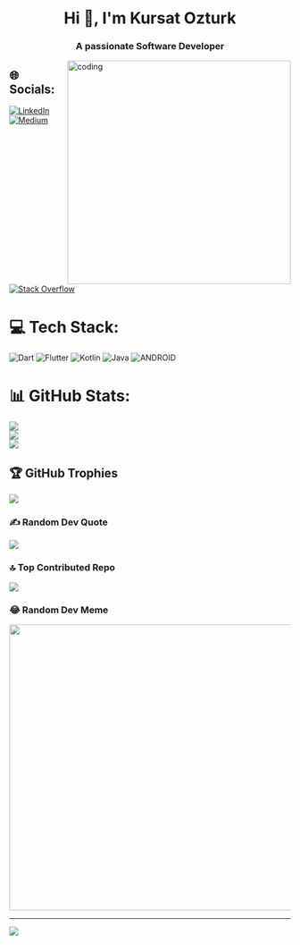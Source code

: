 <h1 align="center">Hi 👋, I'm Kursat Ozturk</h1>
<h3 align="center">A passionate Software Developer</h3>

<img align="right" alt="coding" width="400" src="https://media.tenor.com/_DOBjnGspYAAAAAC/code-coding.gif">

<!--
**kursat-ozturk/kursat-ozturk** is a ✨ _special_ ✨ repository because its `README.md` (this file) appears on your GitHub profile. -->


## 🌐 Socials:
[![LinkedIn](https://img.shields.io/badge/LinkedIn-%230077B5.svg?logo=linkedin&logoColor=white)](https://linkedin.com/in/kursat-ozturk) [![Medium](https://img.shields.io/badge/Medium-12100E?logo=medium&logoColor=white)](https://medium.com/@kursat-ozturk) [![Stack Overflow](https://img.shields.io/badge/-Stackoverflow-FE7A16?logo=stack-overflow&logoColor=white)](https://stackoverflow.com/users/21527389) 

# 💻 Tech Stack:
![Dart](https://img.shields.io/badge/dart-%230175C2.svg?style=plastic&logo=dart&logoColor=white) ![Flutter](https://img.shields.io/badge/Flutter-%2302569B.svg?style=plastic&logo=Flutter&logoColor=white) ![Kotlin](https://img.shields.io/badge/kotlin-%230095D5.svg?style=plastic&logo=kotlin&logoColor=white) ![Java](https://img.shields.io/badge/java-%23ED8B00.svg?style=plastic&logo=java&logoColor=white) ![ANDROID](https://img.shields.io/badge/android-%2320232a.svg?style=plastic&logo=android&logoColor=%a4c639)
# 📊 GitHub Stats:
![](https://github-readme-stats.vercel.app/api?username=kursat-ozturk&theme=highcontrast&hide_border=true&include_all_commits=true&count_private=false)<br/>
![](https://github-readme-streak-stats.herokuapp.com/?user=kursat-ozturk&theme=highcontrast&hide_border=true)<br/>
![](https://github-readme-stats.vercel.app/api/top-langs/?username=kursat-ozturk&theme=highcontrast&hide_border=true&include_all_commits=true&count_private=false&layout=compact)

## 🏆 GitHub Trophies
![](https://github-profile-trophy.vercel.app/?username=kursat-ozturk&theme=radical&no-frame=true&no-bg=false&margin-w=4)

### ✍️ Random Dev Quote
![](https://quotes-github-readme.vercel.app/api?type=horizontal&theme=radical)

### 🔝 Top Contributed Repo
![](https://github-contributor-stats.vercel.app/api?username=kursat-ozturk&limit=5&theme=radical&combine_all_yearly_contributions=true)

### 😂 Random Dev Meme
<img src="https://rm.up.railway.app/" width="512px"/>

---
[![](https://visitcount.itsvg.in/api?id=kursat-ozturk&icon=0&color=1)](https://visitcount.itsvg.in)

<!-- Proudly created with GPRM ( https://gprm.itsvg.in ) -->
